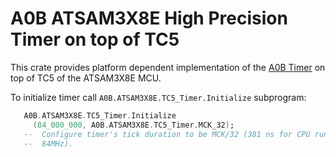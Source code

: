 # A0B ATSAM3X8E High Precision Timer on top of TC5

This crate provides platform dependent implementation of the [A0B Timer](https://github.com/godunko/a0b-timer) on top of TC5 of the ATSAM3X8E MCU.

To initialize timer call `A0B.ATSAM3X8E.TC5_Timer.Initialize` subprogram:

```ada
   A0B.ATSAM3X8E.TC5_Timer.Initialize
     (84_000_000, A0B.ATSAM3X8E.TC5_Timer.MCK_32);
   --  Configure timer's tick duration to be MCK/32 (381 ns for CPU running at
   --  84MHz).
```
